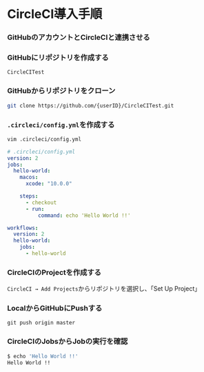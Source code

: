 # CircleCI導入手順

### GitHubのアカウントとCircleCIと連携させる

### GitHubにリポジトリを作成する
```
CircleCITest
```

### GitHubからリポジトリをクローン
```bash
git clone https://github.com/{userID}/CircleCITest.git
```

### `.circleci/config.yml`を作成する
```bash
vim .circleci/config.yml
```


```yml
# .circleci/config.yml
version: 2
jobs:
  hello-world:
    macos:
      xcode: "10.0.0"

    steps:
      - checkout
      - run:
          command: echo 'Hello World !!'

workflows:
  version: 2
  hello-world:
    jobs:
      - hello-world
```

### CircleCIのProjectを作成する

`CircleCI → Add Projects`からリポジトリを選択し、「Set Up Project」

### LocalからGitHubにPushする
```
git push origin master
```

### CircleCIのJobsからJobの実行を確認
```bash
$ echo 'Hello World !!'
Hello World !!
```




